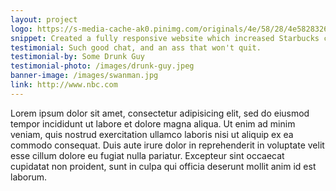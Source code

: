 ```yaml
---
layout: project
logo: https://s-media-cache-ak0.pinimg.com/originals/4e/58/28/4e582832679a28e3e8f0451a7c782e72.png
snippet: Created a fully responsive website which increased Starbucks conversion rate by 53%
testimonial: Such good chat, and an ass that won't quit.
testimonial-by: Some Drunk Guy
testimonial-photo: /images/drunk-guy.jpeg
banner-image: /images/swanman.jpg
link: http://www.nbc.com
---
```

Lorem ipsum dolor sit amet, consectetur adipisicing elit, sed do eiusmod tempor incididunt ut labore et dolore magna aliqua. Ut enim ad minim veniam, quis nostrud exercitation ullamco laboris nisi ut aliquip ex ea commodo consequat. Duis aute irure dolor in reprehenderit in voluptate velit esse cillum dolore eu fugiat nulla pariatur. Excepteur sint occaecat cupidatat non proident, sunt in culpa qui officia deserunt mollit anim id est laborum.
